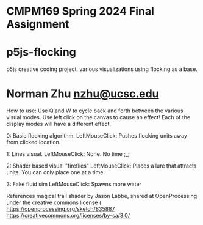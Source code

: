 # CMPM169 Spring 2024 Final Assignment
# p5js-flocking
p5js creative coding project. various visualizations using flocking as a base.
# Norman Zhu nzhu@ucsc.edu

How to use:
  Use Q and W to cycle back and forth between the various visual modes.
  Use left click on the canvas to cause an effect! 
  Each of the display modes will have a different effect.
    
0:  Basic flocking algorithm. 
    LeftMouseClick: Pushes flocking units away from clicked location.
    
1:  Lines visual.
    LeftMouseClick: None. No time ;_;
    
2:  Shader based visual "fireflies"
    LeftMouseClick: Places a lure that attracts units. You can only place one at a time.
    
3:  Fake fluid sim
    LeftMouseClick: Spawns more water

References magical trail shader by Jason Labbe, shared at OpenProcessing under the creative commons license (
https://openprocessing.org/sketch/835887
https://creativecommons.org/licenses/by-sa/3.0/
